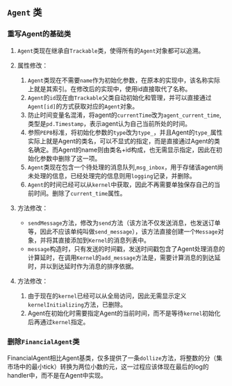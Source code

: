 ## `Agent` 类

### 重写Agent的基础类
1. `Agent`类现在继承自`Trackable`类，使得所有的`Agent`对象都可以追溯。
2. 属性修改：
    1. `Agent`类现在不需要`name`作为初始化参数，在原本的实现中，该名称实际上就是其索引。在修改后的实现中，使用id直接取代了名称。
    2. `Agent`的`id`现在由`Trackable`父类自动初始化和管理，并可以直接通过`Agent[id]`的方式获取对应的`Agent`对象。
    3. 防止时间变量名混淆，将agent的`currentTime`改为`agent_current_time`,类型是`pd.Timestamp`，表示agent认为自己当前所处的时间。
    4. 参照`PEP8`标准，将初始化参数的`type`改为`type_`，并且Agent的`type_`属性实际上就是Agent的类名，可以不显式的指定，而是直接通过Agent的类名确定。而Agent的name则由类名+id构成，也无需显示指定，因此在初始化参数中删除了这一项。
    5. `Agent`类现在包含一个待处理的消息队列,`msg_inbox`，用于存储该agent尚未处理的信息，已经处理完的信息则用`logging`记录，并删除。
    6. `Agent`的时间已经可以从`kernel`中获取，因此不再需要单独保存自己的当前时间。删除了`current_time`属性。

3. 方法修改：
    - `sendMessage`方法，修改为`send`方法（该方法不仅发送消息，也发送订单等，因此不应该单纯叫做`send_message`），该方法直接创建一个`Message`对象，并将其直接添加到`Kernel`的消息列表中。
    - `message`构造时，只有发送的时间戳，发送时间戳包含了Agent处理消息的计算延时，在调用`Kernel`的`add_message`方法是，需要计算消息的到达延时，并以到达延时作为消息的排序依据。


3. 方法修改：
    1. 由于现在的`kernel`已经可以从全局访问，因此无需显示定义`kernelInitializing`方法，已删除。
    2. Agent在初始化时需要指定Agent的当前时间，而不是等待`kernel`初始化后再通过`kernel`指定。




### 删除`FinancialAgent`类
FinancialAgent相比Agent基类，仅多提供了一条`dollize`方法，将整数的分（集市场中的最小tick）转换为两位小数的元，这一过程应该体现在最后的log的handler中，而不是在Agent中实现。

